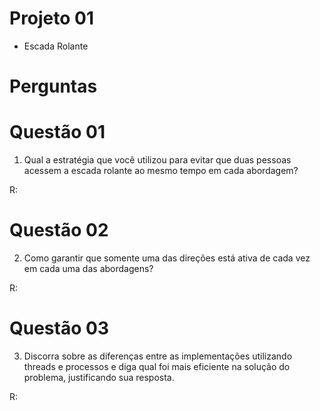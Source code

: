 # Projeto 01

- Escada Rolante

# Perguntas

# Questão 01
01) Qual a estratégia que você utilizou para evitar que duas pessoas acessem a escada rolante ao mesmo tempo em cada abordagem?

R:

# Questão 02
02) Como garantir que somente uma das direções está ativa de cada vez em cada uma das abordagens?

R:

# Questão 03
03) Discorra sobre as diferenças entre as implementações utilizando threads e processos e diga qual foi mais eficiente na solução do problema, justificando sua resposta.

R:

